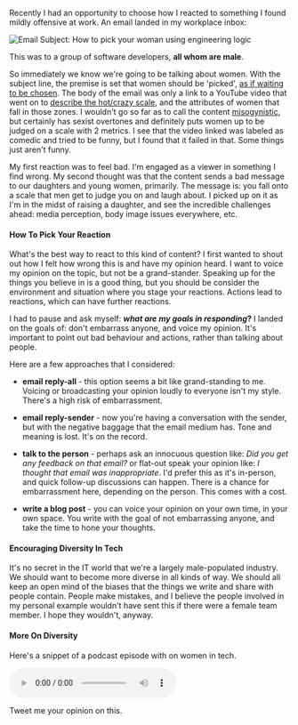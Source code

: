 <!--{Title:"How To Pick Your Reactions To Mildly Offensive Things In The Workplace", Intro:"I received an email at work with mildly sexist content. Reacting to it with care.", PublishedOn:"19-Aug-2014"}-->

Recently I had an opportunity to choose how I reacted to something I found mildly offensive at work. An email landed in my workplace inbox:

![Email Subject: How to pick your woman using engineering logic](http://i.imgur.com/w5FaWVX.png)

This was to a group of software developers, **all whom are male**.
 
So immediately we know we're going to be talking about women. With the subject line, the premise is set that women should be 'picked', [as if waiting to be chosen](https://en.wikipedia.org/wiki/Binders_full_of_women).  The body of the email was only a link to a YouTube video that went on to [describe the hot/crazy scale](http://i.imgur.com/GcL7FpD.jpg), and the attributes of women that fall in those zones. I wouldn't go so far as to call the content [misogynistic](https://en.wikipedia.org/wiki/Misogeny), but certainly has sexist overtones and definitely puts women up to be judged on a scale with 2 metrics. I see that the video linked was labeled as comedic and tried to be funny, but I found that it failed in that. Some things just aren't funny.

My first reaction was to feel bad. I'm engaged as a viewer in something I find wrong. My second thought was that the content sends a bad message to our daughters and young women, primarily. The message is: you fall onto a scale that men get to judge you on and laugh about. I picked up on it as I'm in the midst of raising a daughter, and see the incredible challenges ahead: media perception, body image issues everywhere, etc. 

#### How To Pick Your Reaction

What's the best way to react to this kind of content? I first wanted to shout out how I felt how wrong this is and have my opinion heard. I want to voice my opinion on the topic, but not be a grand-stander. Speaking up for the things you believe in is a good thing, but you should be consider the environment and situation where you stage your reactions. Actions lead to reactions, which can have further reactions.

I had to pause and ask myself: ***what are my goals in responding*?**  I landed on the goals of: don't embarrass anyone, and voice my opinion. It's important to point out bad behaviour and actions, rather than talking about people.

Here are a few approaches that I considered:

- **email reply-all** - this option seems a bit like grand-standing to me. Voicing or broadcasting your opinion loudly to everyone isn't my style. There's a high risk of embarrassment.

- **email reply-sender** - now you're having a conversation with the sender, but with the negative baggage that the email medium has. Tone and meaning is lost. It's on the record. 
 
- **talk to the person** - perhaps ask an innocuous question like: *Did you get any feedback on that email?* or flat-out speak your opinion like: *I thought that email was inappropriate*. I'd prefer this as it's in-person, and quick follow-up discussions can happen. There is a chance for embarrassment here, depending on the person. This comes with a cost.
 
- **write a blog post** - you can voice your opinion on your own time, in your own space. You write with the goal of not embarrassing anyone, and take the time to hone your thoughts.


#### Encouraging Diversity In Tech

It's no secret in the IT world that we're a largely male-populated industry. We should want to become more diverse in all kinds of way. We should all keep an open mind of the biases that the things we write and share with people contain. People make mistakes, and I believe the people involved in my personal example wouldn't have sent this if there were a female team member. I hope they wouldn't, anyway.

#### More On Diversity

Here's a snippet of a podcast episode with on women in tech.

<audio id="audioplayer" controls="" data-start-time="1536"  >
<source src="http://d.5by5.net/redirect.mp3/cdn.5by5.tv/audio/broadcasts/hypercritical/2012/hypercritical-097.mp3#t=1536" type="audio/mpeg">
</audio>

Tweet me your opinion on this.